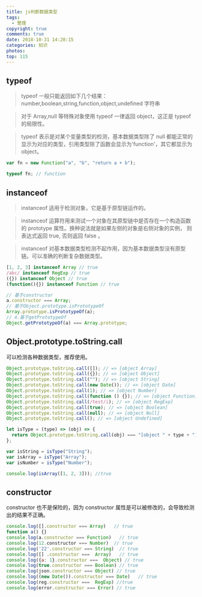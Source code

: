 ```yaml
---
title: js判断数据类型
tags:
  - 整理
copyright: true
comments: true
date: 2018-10-31 14:28:15
categories: 知识
photos:
top: 115
---
```


## typeof

> typeof 一般只能返回如下几个结果：number,boolean,string,function,object,undefined 字符串

> 对于 Array,null 等特殊对象使用 typeof 一律返回 object，这正是 typeof 的局限性。

> typeof 表示是对某个变量类型的检测，基本数据类型除了 null 都能正常的显示为对应的类型，引用类型除了函数会显示为'function'，其它都显示为 object。

```javascript
var fn = new Function("a", "b", "return a + b");

typeof fn; // function
```

## instanceof

> instanceof 适用于检测对象，它是基于原型链运作的。

> instanceof 运算符用来测试一个对象在其原型链中是否存在一个构造函数的 prototype 属性。换种说法就是如果左侧的对象是右侧对象的实例， 则表达式返回 true, 否则返回 false 。

> instanceof 对基本数据类型检测不起作用，因为基本数据类型没有原型链。可以准确的判断复杂数据类型。

```javascript
[1, 2, 3] instanceof Array // true
/abc/ instanceof RegExp // true
({}) instanceof Object // true
(function(){}) instanceof Function // true

// 基于constructor
a.constructor === Array;
// 基于Object.prototype.isPrototypeOf
Array.prototype.isPrototypeOf(a);
// 4.基于getPrototypeOf
Object.getPrototypeOf(a) === Array.prototype;
```

## Object.prototype.toString.call

可以检测各种数据类型，推荐使用。

```javascript
Object.prototype.toString.call([]); // => [object Array]
Object.prototype.toString.call({}); // => [object Object]
Object.prototype.toString.call(""); // => [object String]
Object.prototype.toString.call(new Date()); // => [object Date]
Object.prototype.toString.call(1); // => [object Number]
Object.prototype.toString.call(function () {}); // => [object Function]
Object.prototype.toString.call(/test/i); // => [object RegExp]
Object.prototype.toString.call(true); // => [object Boolean]
Object.prototype.toString.call(null); // => [object Null]
Object.prototype.toString.call(); // => [object Undefined]
```

```javascript
let isType = (type) => (obj) => {
  return Object.prototype.toString.call(obj) === "[object " + type + "]";
};

var isString = isType("String");
var isArray = isType("Array");
var isNumber = isType("Number");

console.log(isArray([1, 2, 3])); //true
```

## constructor

constructor 也不是保险的，因为 constructor 属性是可以被修改的，会导致检测出的结果不正确。

```js
console.log([].constructor === Array)   // true
function a() {}
console.log(a.constructor === Function)   // true
console.log(12.constructor === Number)  // true
console.log('22'.constructor === String)  // true
console.log([] .constructor ===  Array)   // true
console.log({a: 1}.constructor ===  Object) // true
console.log(true.constructor === Boolean) // true
console.log(json.constructor === Object) // true
console.log((new Date()).constructor === Date)   // true
console.log(reg.constructor ===  RegExp) //true
console.log(error.constructor === Error) // true
```
